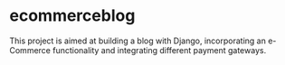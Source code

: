 # ecommerceblog
This project is aimed at building a blog with Django, incorporating an e-Commerce functionality and integrating different payment gateways.
